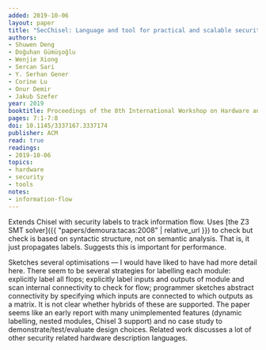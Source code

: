 ```yaml
---
added: 2019-10-06
layout: paper
title: "SecChisel: Language and tool for practical and scalable security verification of security-aware hardware architectures"
authors:
- Shuwen Deng
- Doğuhan Gümüşoğlu
- Wenjie Xiong
- Sercan Sari
- Y. Serhan Gener
- Corine Lu
- Onur Demir
- Jakub Szefer
year: 2019
booktitle: Proceedings of the 8th International Workshop on Hardware and Architectural Support for Security and Privacy
pages: 7:1-7:8
doi: 10.1145/3337167.3337174
publisher: ACM
read: true
readings:
- 2019-10-06
topics:
- hardware
- security
- tools
notes:
- information-flow
---
```


Extends Chisel with security labels to track information flow.
Uses [the Z3 SMT solver]({{ "papers/demoura:tacas:2008" | relative_url }})
to check but check is based on syntactic structure, not on semantic analysis.
That is, it just propagates labels.
Suggests this is important for performance.

Sketches several optimisations — I would have liked to have had more detail here.
There seem to be several strategies for labelling each module: explicitly label all flops; explicitly label inputs and outputs of module and scan internal connectivity to check for flow; programmer sketches abstract connectivity by specifying which inputs are connected to which outputs as a matrix.  It is not clear whether hybrids of these are supported.
The paper seems like an early report with many unimplemented features (dynamic labelling, nested modules, Chisel 3 support) and no case study to demonstrate/test/evaluate design choices.
Related work discusses a lot of other security related hardware description languages.
